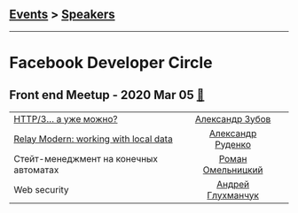 ## [Events](../README.md) > [Speakers](../speakers.md)
---

# Facebook Developer Circle

## Front end Meetup - 2020 Mar 05 [:movie_camera:](https://www.youtube.com/watch?v=WiaMtEKrKag)
| | | |
| --- | :---: | --- |
| [HTTP&#x2F;3… а уже можно?](https://www.youtube.com/watch?v=WiaMtEKrKag)  |  [Александр Зубов](../../speakers/Александр%20Зубов.md)  |    |
| [Relay Modern: working with local data](https://www.youtube.com/watch?v=WiaMtEKrKag)  |  [Александр Руденко](../../speakers/Александр%20Руденко.md)  |    |
| Стейт-менеджмент на конечных автоматах  |  [Роман Омельницкий](../../speakers/Роман%20Омельницкий.md)  |    |
| Web security  |  [Андрей Глухманчук](../../speakers/Андрей%20Глухманчук.md)  |    |
